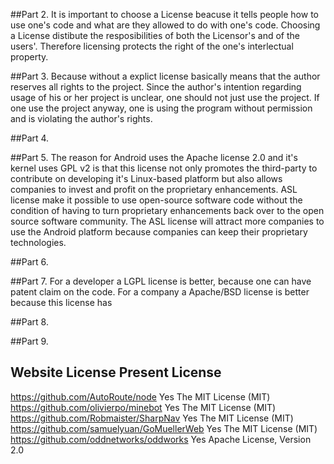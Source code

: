 ##Part 2.
 It is important to choose a License beacuse it tells people how to use one's code and what are they allowed to do with one's code.
 Choosing a License distibute the resposibilities of both the Licensor's and of the users'. Therefore licensing protects the right of
 the one's interlectual property.
 
##Part 3.
 Because without a explict license basically means that the author reserves all rights to the project. Since the author's intention regarding 
 usage of his or her project is unclear, one should not just use the project. If one use the project anyway, one is using the program without 
 permission and is violating the author's rights.

##Part 4.


##Part 5.
 The reason for Android uses the Apache license 2.0 and it's kernel uses GPL v2 is that this license not only promotes the third-party to
 contribute on developing it's Linux-based platform but also allows companies to invest and profit on the proprietary enhancements. ASL
 license make it possible to use open-source software code without the condition of having to turn proprietary enhancements back over to the open source software community. The ASL license will attract more companies to use the Android platform because companies can keep their proprietary technologies.
 
##Part 6.

##Part 7.
 For a developer a LGPL license is better, because one can have patent claim on the code. For a company a Apache/BSD license is better
 because this license has
 
##Part 8.

##Part 9.

Website                                   License Present          License
-----------------------------------------------------------------------------------------
https://github.com/AutoRoute/node              Yes             The MIT License (MIT)
https://github.com/olivierpo/minebot           Yes             The MIT License (MIT)
https://github.com/Robmaister/SharpNav         Yes             The MIT License (MIT)
https://github.com/samuelyuan/GoMuellerWeb     Yes             The MIT License (MIT)
https://github.com/oddnetworks/oddworks        Yes          Apache License, Version 2.0
